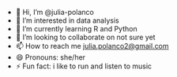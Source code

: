 - 👋 Hi, I’m @julia-polanco
- 👀 I’m interested in data analysis
- 🌱 I’m currently learning R and Python
- 💞️ I’m looking to collaborate on not sure yet
- 📫 How to reach me julia.polanco2@gmail.com
- 😄 Pronouns: she/her
- ⚡ Fun fact: i like to run and listen to music

<!---
julia-polanco/julia-polanco is a ✨ special ✨ repository because its `README.md` (this file) appears on your GitHub profile.
You can click the Preview link to take a look at your changes.
--->
